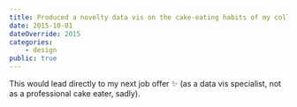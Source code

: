 ```yaml
---
title: Produced a novelty data vis on the cake-eating habits of my colleagues 🍰
date: 2015-10-01
dateOverride: 2015
categories:
    - design
public: true
---
```


This would lead directly to my next job offer ✨ (as a data vis specialist, not as a professional cake eater, sadly). 

